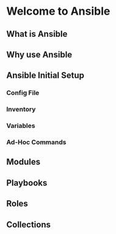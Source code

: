# Welcome to Ansible

## What is Ansible

## Why use Ansible

## Ansible Initial Setup

### Config File

### Inventory

### Variables

### Ad-Hoc Commands

## Modules

## Playbooks

## Roles

## Collections
